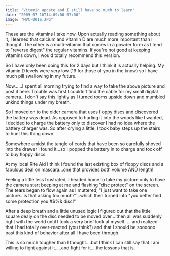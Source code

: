 ```yaml
---
title: "Vitamin update and I still have so much to learn"
date: "2009-07-16T14:09:00-07:00"
image: "MVC-001S.JPG"
---
```


These are the vitamins I take now. Upon actually reading something about it, I learned that calcium and vitamin D are much more important than I thought. The other is a multi-vitamin that comes in a powder form as I tend to "reverse digest" the regular vitamins. If you're not good at keeping vitamins down, I would totally recommend this version. 

So I have only been doing this for 2 days but I think it is actually helping. My vitamin D levels were very low (19 for those of you in the know) so I have much pill swallowing in my future. 

Now......I spent all morning trying to find a way to take the above picture and post it here. Trouble was first I couldn't find the cable for my small digital camera...I don't say this lightly as I turned rooms upside down and mumbled unkind things under my breath.

So I moved on to the older camera that uses floppy discs and discovered the battery was dead. As opposed to hurling it into the woods like I wanted, I decided to charge the battery only to discover I had no idea where the battery charger was. So after crying a little, I took baby steps up the stairs to hunt this thing down. 

Somewhere amidst the tangle of cords that have been so carefully shoved into the drawer I found it...so I popped the battery in to charge and took off to buy floppy discs. 

At my local Rite Aid I think I found the last existing box of floppy discs and a fabulous deal on mascara...one that provides both volume AND length!

Feeling a little less frustrated, I headed home to take my picture only to have the camera start beeping at me and flashing "disc protect" on the screen. The tears began to flow again as I muttered, "I just want to take one picture...is that asking too much?"...which then turned into "you better find some protection you #$%& disc!"

After a deep breath and a little unused logic I figured out that the little square dealy on the disc needed to be moved over....then all was suddenly right with the world until I took a very brief look at myself..... and realized that I had totally over-reacted (you think?) and that I should be soooooo past this kind of behavior after all I have been through.

This is so much tougher than I thought....but I think I can still say that I am willing to fight against it.....and fight for it....the lessons that is.